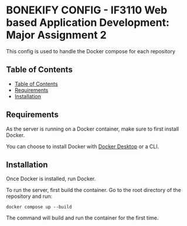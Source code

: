 # BONEKIFY CONFIG - IF3110 Web based Application Development: Major Assignment 2

This config is used to handle the Docker compose for each repository

## Table of Contents
  - [Table of Contents](#table-of-contents)
  - [Requirements](#requirements)
  - [Installation](#installation)

## Requirements
As the server is running on a Docker container, make sure to first install Docker.

You can choose to install Docker with <a href="https://www.docker.com/products/docker-desktop/">Docker Desktop</a> or a CLI.

## Installation
Once Docker is installed, run Docker.

To run the server, first build the container. Go to the root directory of the repository and run:
```
docker compose up --build
```
The command will build and run the container for the first time.
